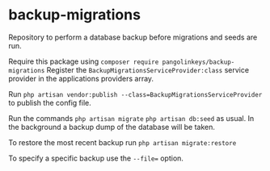 # backup-migrations
Repository to perform a database backup before migrations and seeds are run.

Require this package using
  ```composer require pangolinkeys/backup-migrations```
Register the 
  ```BackupMigrationsServiceProvider:class```
service provider in the applications providers array.

Run
  ```php artisan vendor:publish --class=BackupMigrationsServiceProvider```
to publish the config file.

Run the commands
  ```php artisan migrate```
  ```php artisan db:seed```
as usual. In the background a backup dump of the database will be taken.

To restore the most recent backup run
  ```php artisan migrate:restore```
  
To specify a specific backup use the
  ```--file=```
option.
